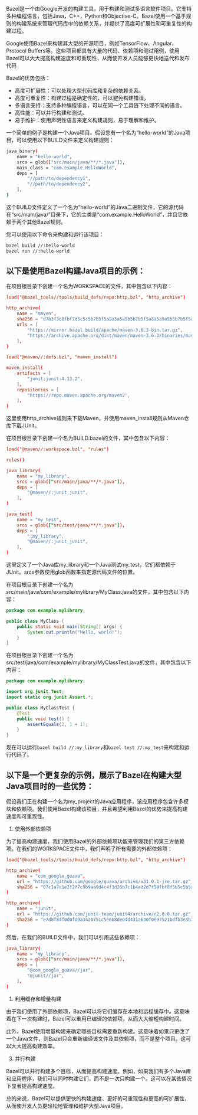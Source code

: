 Bazel是一个由Google开发的构建工具，用于构建和测试多语言软件项目。它支持多种编程语言，包括Java，C++，Python和Objective-C。Bazel使用一个基于规则的构建系统来管理代码库中的依赖关系，并提供了高度可扩展性和可重复性的构建过程。

Google使用Bazel来构建其大型的开源项目，例如TensorFlow、Angular、Protocol Buffers等。这些项目都具有大量的代码、依赖项和测试用例，使用Bazel可以大大提高构建速度和可重现性，从而使开发人员能够更快地迭代和发布代码

Bazel的优势包括：
- 高度可扩展性：可以处理大型代码库和复杂的依赖关系。
- 高度可重复性：构建过程是确定性的，可以避免构建错误。
- 多语言支持：支持多种编程语言，可以在同一个工具链下处理不同的语言。
- 高性能：可以并行构建和测试。
- 易于维护：使用声明性语言来定义构建规则，易于理解和维护。

一个简单的例子是构建一个Java项目。假设您有一个名为“hello-world”的Java项目，可以使用以下BUILD文件来定义构建规则：

```bash
java_binary(
    name = "hello-world",
    srcs = glob(["src/main/java/**/*.java"]),
    main_class = "com.example.HelloWorld",
    deps = [
        "//path/to/dependency1",
        "//path/to/dependency2",
    ],
)
```
这个BUILD文件定义了一个名为“hello-world”的Java二进制文件，它的源代码在“src/main/java/”目录下，它的主类是“com.example.HelloWorld”，并且它依赖于两个其他Bazel规则。


您可以使用以下命令来构建和运行该项目：

```bash
bazel build //:hello-world
bazel run //:hello-world
```


## 以下是使用Bazel构建Java项目的示例：

在项目根目录下创建一个名为WORKSPACE的文件，其中包含以下内容：

```conf
load("@bazel_tools//tools/build_defs/repo:http.bzl", "http_archive")

http_archive(
    name = "maven",
    sha256 = "d7b3f3c8fbf7d5c5c5b7b5f5a8a5a5a5b5b7b5f5a8a5a5a5b5b7b5f5a8a5a5a5",
    urls = [
        "https://mirror.bazel.build/apache/maven-3.6.3-bin.tar.gz",
        "https://archive.apache.org/dist/maven/maven-3.6.3/binaries/maven-3.6.3-bin.tar.gz",
    ],
)

load("@maven//:defs.bzl", "maven_install")

maven_install(
    artifacts = [
        "junit:junit:4.13.2",
    ],
    repositories = [
        "https://repo.maven.apache.org/maven2",
    ],
)
```
这里使用http_archive规则来下载Maven，并使用maven_install规则从Maven仓库下载JUnit。

在项目根目录下创建一个名为BUILD.bazel的文件，其中包含以下内容：

```conf
load("@maven//:workspace.bzl", "rules")

rules()

java_library(
    name = "my_library",
    srcs = glob(["src/main/java/**/*.java"]),
    deps = [
        "@maven//:junit_junit",
    ],
)

java_test(
    name = "my_test",
    srcs = glob(["src/test/java/**/*.java"]),
    deps = [
        ":my_library",
        "@maven//:junit_junit",
    ],
)
```
这里定义了一个Java库my_library和一个Java测试my_test，它们都依赖于JUnit。srcs参数使用glob函数来指定源代码文件的位置。

在项目根目录下创建一个名为src/main/java/com/example/mylibrary/MyClass.java的文件，其中包含以下内容：

```java
package com.example.mylibrary;

public class MyClass {
    public static void main(String[] args) {
        System.out.println("Hello, world!");
    }
}
```

在项目根目录下创建一个名为src/test/java/com/example/mylibrary/MyClassTest.java的文件，其中包含以下内容：

```java
package com.example.mylibrary;

import org.junit.Test;
import static org.junit.Assert.*;

public class MyClassTest {
    @Test
    public void test() {
        assertEquals(2, 1 + 1);
    }
}
```

现在可以运行`bazel build //:my_library`和`bazel test //:my_test`来构建和运行代码了。

## 以下是一个更复杂的示例，展示了Bazel在构建大型Java项目时的一些优势：


假设我们正在构建一个名为my_project的Java应用程序，该应用程序包含许多模块和依赖项。我们使用Bazel构建该项目，并且希望利用Bazel的优势来提高构建速度和可重现性。

1. 使用外部依赖项

为了提高构建速度，我们使用Bazel的外部依赖项功能来管理我们的第三方依赖项。在我们的WORKSPACE文件中，我们声明了所有需要的外部依赖项：

```conf
load("@bazel_tools//tools/build_defs/repo:http.bzl", "http_archive")

http_archive(
    name = "com_google_guava",
    url = "https://github.com/google/guava/archive/v31.0.1-jre.tar.gz",
    sha256 = "07c1a7c1e2f2f7c9b9aa9d4c4f3d26b7c1b4ad2d7f59fbf8f5b5c5b5a0b69e6d",
)

http_archive(
    name = "junit",
    url = "https://github.com/junit-team/junit4/archive/r2.0.0.tar.gz",
    sha256 = "e7d8f84f0d0fd9a3420751c5e6b8de04d431a630f0e97521bdfb3e3b3f1c9c2e",
)
```
然后，在我们的BUILD文件中，我们可以引用这些依赖项：

```conf
java_library(
    name = "my_library",
    srcs = glob(["src/main/java/**/*.java"]),
    deps = [
        "@com_google_guava//jar",
        "@junit//jar",
    ],
)
```
1. 利用缓存和增量构建

由于我们使用了外部依赖项，Bazel可以将它们缓存在本地和远程缓存中。这意味着在下一次构建时，Bazel可以重用已编译的依赖项，从而大大缩短构建时间。

此外，Bazel使用增量构建来确定哪些目标需要重新构建。这意味着如果只更改了一个Java文件，则Bazel只会重新编译该文件及其依赖项，而不是整个项目。这可以大大提高构建效率。

3. 并行构建

Bazel可以并行构建多个目标，从而提高构建速度。例如，如果我们有多个Java库和应用程序，我们可以同时构建它们，而不是一次只构建一个。这可以在某些情况下显著提高构建速度。


总的来说，Bazel可以提供更快的构建速度、更好的可重现性和更高的可扩展性，从而使开发人员更轻松地管理和维护大型Java项目。